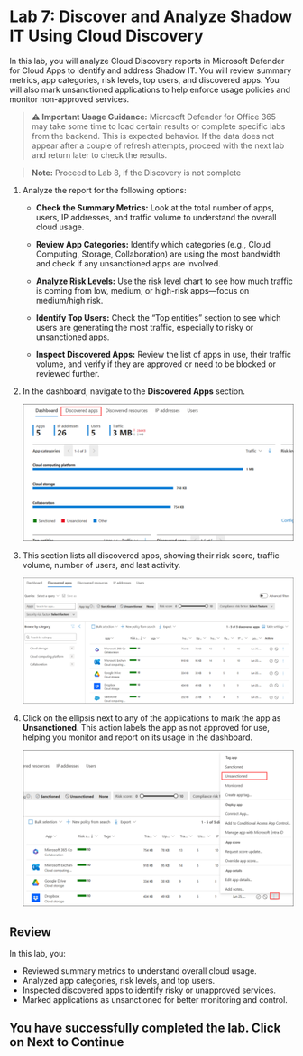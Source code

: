 # Lab 7: Discover and Analyze Shadow IT Using Cloud Discovery

In this lab, you will analyze Cloud Discovery reports in Microsoft Defender for Cloud Apps to identify and address Shadow IT. You will review summary metrics, app categories, risk levels, top users, and discovered apps. You will also mark unsanctioned applications to help enforce usage policies and monitor non-approved services.

> **⚠ Important Usage Guidance:** Microsoft Defender for Office 365 may take some time to load certain results or complete specific labs from the backend. This is expected behavior. If the data does not appear after a couple of refresh attempts, proceed with the next lab and return later to check the results.

> **Note:** Proceed to Lab 8, if the Discovery is not complete

1. Analyze the report for the following options:

    - **Check the Summary Metrics:** Look at the total number of apps, users, IP addresses, and traffic volume to understand the overall cloud usage.
    
    - **Review App Categories:** Identify which categories (e.g., Cloud Computing, Storage, Collaboration) are using the most bandwidth and check if any unsanctioned apps are involved.
    
    - **Analyze Risk Levels:** Use the risk level chart to see how much traffic is coming from low, medium, or high-risk apps—focus on medium/high risk.
    
    - **Identify Top Users:** Check the “Top entities” section to see which users are generating the most traffic, especially to risky or unsanctioned apps.
    
    - **Inspect Discovered Apps:** Review the list of apps in use, their traffic volume, and verify if they are approved or need to be blocked or reviewed further.

1. In the dashboard, navigate to the **Discovered Apps** section.

   ![Discovered Apps Section](./media/tr18.png)

1. This section lists all discovered apps, showing their risk score, traffic volume, number of users, and last activity.

   ![Discovered Apps List](./media/tr19.png)

1. Click on the ellipsis next to any of the applications to mark the app as **Unsanctioned**. This action labels the app as not approved for use, helping you monitor and report on its usage in the dashboard.

   ![Mark as Unsanctioned](./media/tr20.png)

## Review

In this lab, you:
- Reviewed summary metrics to understand overall cloud usage.
- Analyzed app categories, risk levels, and top users.
- Inspected discovered apps to identify risky or unapproved services.
- Marked applications as unsanctioned for better monitoring and control.

## You have successfully completed the lab. Click on Next to Continue
